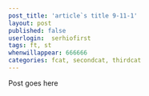 ```yaml
---
post_title: 'article`s title 9-11-1'
layout: post
published: false
userlogin:  serhiofirst
tags: ft, st
whenwillappear: 666666
categories: fcat, secondcat, thirdcat
---
```

Post goes here
